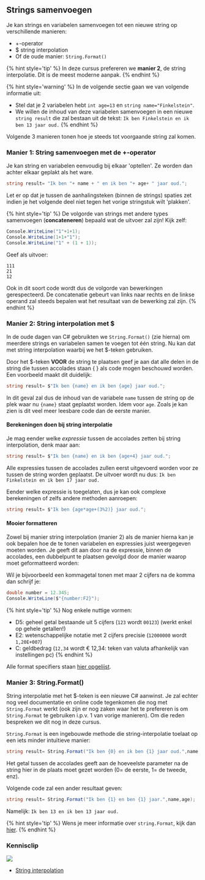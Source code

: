 ## Strings samenvoegen
Je kan strings en variabelen samenvoegen tot een nieuwe string op verschillende manieren:
* +-operator 
* $ string interpolation 
* Of de oude manier:  ``String.Format()`` 

{% hint style='tip' %}
In deze cursus prefereren we **manier 2**, de string interpolatie. Dit is de meest moderne aanpak.
{% endhint %}


{% hint style='warning' %}
In de volgende sectie gaan we van volgende informatie uit:

* Stel dat je 2 variabelen hebt ``int age=13`` en ``string name="Finkelstein"``.
* We willen de inhoud van deze variabelen samenvoegen in een nieuwe ``string result`` die zal bestaan uit de tekst:
```Ik ben Finkelstein en ik ben 13 jaar oud.```
{% endhint %}

Volgende 3 manieren tonen hoe je steeds tot voorgaande string zal komen.

### Manier 1: String samenvoegen met de +-operator
Je kan string en variabelen eenvoudig bij elkaar 'optellen'. Ze worden dan achter elkaar geplakt als het ware. 

```csharp
string result= "Ik ben "+ name + " en ik ben "+ age+ " jaar oud.";
```
Let er op dat je tussen de aanhalingsteken (binnen de strings) spaties zet indien je het volgende deel niet tegen het vorige stringstuk wilt 'plakken'.

{% hint style='tip' %}
De volgorde van strings met andere types samenvoegen (**concateneren**) bepaald wat de uitvoer zal zijn! Kijk zelf:

```csharp
Console.WriteLine("1"+1+1);
Console.WriteLine(1+1+"1");
Console.WriteLine("1" + (1 + 1));
```

Geef als uitvoer:

<!---{line-numbers:false}--->
```text
111
21
12
```

Ook in dit soort code wordt dus de volgorde van bewerkingen gerespecteerd. De concatenatie gebeurt van links naar rechts en de linkse operand zal steeds bepalen wat het resultaat van de bewerking zal zijn. 
{% endhint %}


### Manier 2: String interpolation met $
In de oude dagen van C# gebruikten we ``String.Format()`` (zie hierna) om meerdere strings en variabelen samen te voegen tot één string. Nu kan dat met string interpolation waarbij we het $-teken gebruiken.

Door het $-teken **VOOR** de string te plaatsen geef je aan dat alle delen in de string die tussen accolades staan { } als code mogen beschouwd worden. Een voorbeeld maakt dit duidelijk:
```csharp
string result= $"Ik ben {name} en ik ben {age} jaar oud.";
```
In dit geval zal dus de inhoud van de variabele ``name`` tussen de string op de plek waar nu ``{name}`` staat geplaatst worden. Idem voor ``age``.
Zoals je kan zien is dit veel meer leesbare code dan de eerste manier.

#### Berekeningen doen bij string interpolatie
Je mag eender welke *expressie* tussen de accolades zetten bij string interpolation, denk maar aan:
```csharp
string result= $"Ik ben {name} en ik ben {age+4} jaar oud.";
```

Alle expressies tussen de accolades zullen eerst uitgevoerd worden voor ze tussen de string worden geplaatst. De uitvoer wordt nu dus:  ```Ik ben Finkelstein en ik ben 17 jaar oud.```

Eender welke expressie is toegelaten, dus je kan ook complexe berekeningen of zelfs andere methoden aanroepen:
```csharp
string result= $"Ik ben {age*age+(3%2)} jaar oud.";
```

#### Mooier formatteren
Zowel bij manier string interpolation (manier 2) als de manier hierna kan je ook bepalen hoe de te tonen variabelen en expressies juist weergegeven moeten worden. Je geeft dit aan door na de expressie, binnen de accolades, een dubbelpunt te plaatsen gevolgd door de manier waarop moet geformatteerd worden:

Wil je bijvoorbeeld een kommagetal tonen met maar 2 cijfers na de komma dan schrijf je:

```csharp
double number = 12.345;
Console.WriteLine($"{number:F2}");
```

{% hint style='tip' %}
Nog enkele nuttige vormen:
* D5: geheel getal bestaande uit 5 cijfers (``123`` wordt ``00123``) (werkt enkel op gehele getallen!)
* E2: wetenschappelijke notatie met 2 cijfers precisie (``12000000`` wordt ``1,20E+007``)
* C: geldbedrag (``12,34`` wordt € 12,34: teken van valuta afhankelijk van instellingen pc)
{% endhint %}
  
Alle format specifiers staan [hier opgelijst](https://docs.microsoft.com/en-us/dotnet/standard/base-types/standard-numeric-format-strings).

### Manier 3: String.Format()
String interpolatie met het $-teken is een nieuwe C# aanwinst. Je zal echter nog veel documentatie en online code tegenkomen die nog met ``String.Format`` werkt (ook zijn er nog zaken waar het te prefereren is om ``String.Format`` te gebruiken i.p.v. 1 van vorige manieren). Om die reden bespreken we dit nog in deze cursus.

``String.Format`` is een ingebouwde methode die string-interpolatie toelaat op een iets minder intuïtieve manier:
```csharp
string result= String.Format("Ik ben {0} en ik ben {1} jaar oud.",name,age);
```
Het getal tussen de accolades geeft aan de hoeveelste parameter na de string hier in de plaats moet gezet worden (0= de eerste, 1= de tweede, enz).

Volgende code zal een ander resultaat geven:
```csharp
string result= String.Format("Ik ben {1} en ben {1} jaar.",name,age);
```
Namelijk:  ``Ik ben 13 en ik ben 13 jaar oud.``

{% hint style='tip' %}
Wens je meer informatie over ``string.Format``, kijk dan [hier](https://codevan1001nacht.wordpress.com/2013/11/05/placeholders-aka-string-formatters/).
{% endhint %}


### Kennisclip
![](../assets/infoclip.png)

* [String interpolation](https://ap.cloud.panopto.eu/Panopto/Pages/Viewer.aspx?id=a3d572bc-f72d-4622-9875-abe300b9ecf7)